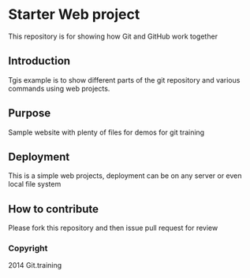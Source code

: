 # Starter Web project

This repository is for showing how Git and GitHub work together

## Introduction

Tgis example is to show different parts of the git repository and various commands using web projects.

## Purpose

Sample website with plenty of files for demos for git training

## Deployment

This is a simple web projects, deployment can be on any server or even local file system

## How to contribute

Please fork this repository and then issue pull request for review

### Copyright 

2014 Git.training


